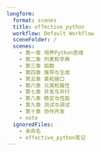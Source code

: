 ```yaml
---
longform:
  format: scenes
  title: effective_python
  workflow: Default Workflow
  sceneFolder: /
  scenes:
    - 第一章 培养Python思维
    - 第二章 列表和字典
    - 第三章 函数
    - 第四章 推导与生成
    - 第五章 类和接口
    - 第六章 元类和属性
    - 第七章 并发与并行
    - 第八章 稳定与性能
    - 第九章 测试与调试
    - 第十章 协作开发
    - note
  ignoredFiles:
    - 未命名
    - effective_python笔记
---
```

